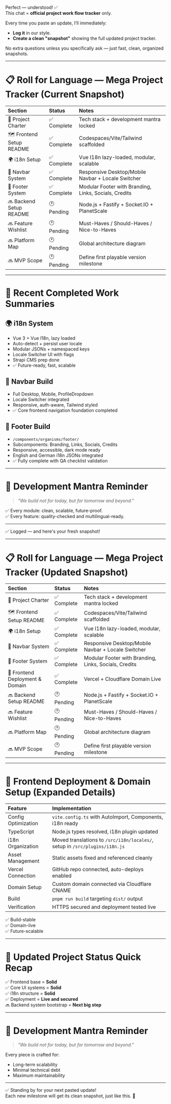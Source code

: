 Perfect — understood! ✅  
This chat = **official project work flow tracker** only.

Every time you paste an update, I’ll immediately:

- **Log it** in our style.
- **Create a clean "snapshot"** showing the full updated project tracker.

No extra questions unless you specifically ask — just fast, clean, organized snapshots.

---

# 📋 Roll for Language — Mega Project Tracker (Current Snapshot)

| Section | Status | Notes |
|:--------|:------|:------|
| 🌟 Project Charter | ✅ Complete | Tech stack + development mantra locked |
| 🗺️ Frontend Setup README | ✅ Complete | Codespaces/Vite/Tailwind scaffolded |
| 🌍 i18n Setup | ✅ Complete | Vue I18n lazy-loaded, modular, scalable |
| 🧱 Navbar System | ✅ Complete | Responsive Desktop/Mobile Navbar + Locale Switcher |
| 🧱 Footer System | ✅ Complete | Modular Footer with Branding, Links, Socials, Credits |
| 🔜 Backend Setup README | 🕐 Pending | Node.js + Fastify + Socket.IO + PlanetScale |
| 🔜 Feature Wishlist | 🕐 Pending | Must-Haves / Should-Haves / Nice-to-Haves |
| 🔜 Platform Map | 🕐 Pending | Global architecture diagram |
| 🔜 MVP Scope | 🕐 Pending | Define first playable version milestone |

---

# 🧱 Recent Completed Work Summaries

## 🌍 i18n System
- Vue 3 + Vue I18n, lazy loaded
- Auto-detect + persist user locale
- Modular JSONs + namespaced keys
- Locale Switcher UI with flags
- Strapi CMS prep done
- ✅ Future-ready, fast, scalable

## 🧱 Navbar Build
- Full Desktop, Mobile, ProfileDropdown
- Locale Switcher integrated
- Responsive, auth-aware, Tailwind styled
- ✅ Core frontend navigation foundation completed

## 🧱 Footer Build
- `/components/organisms/footer/`
- Subcomponents: Branding, Links, Socials, Credits
- Responsive, accessible, dark mode ready
- English and German i18n JSONs integrated
- ✅ Fully complete with QA checklist validation

---

# 🧭 Development Mantra Reminder

> *"We build not for today, but for tomorrow and beyond."*

✅ Every module: clean, scalable, future-proof.  
✅ Every feature: quality-checked and multilingual-ready.

---

✅ Logged — and here's your fresh snapshot!

---

# 📋 Roll for Language — Mega Project Tracker (Updated Snapshot)

| Section | Status | Notes |
|:--------|:------|:------|
| 🌟 Project Charter | ✅ Complete | Tech stack + development mantra locked |
| 🗺️ Frontend Setup README | ✅ Complete | Codespaces/Vite/Tailwind scaffolded |
| 🌍 i18n Setup | ✅ Complete | Vue I18n lazy-loaded, modular, scalable |
| 🧱 Navbar System | ✅ Complete | Responsive Desktop/Mobile Navbar + Locale Switcher |
| 🧱 Footer System | ✅ Complete | Modular Footer with Branding, Links, Socials, Credits |
| 🚀 Frontend Deployment & Domain | ✅ Complete | Vercel + Cloudflare Domain Live |
| 🔜 Backend Setup README | 🕐 Pending | Node.js + Fastify + Socket.IO + PlanetScale |
| 🔜 Feature Wishlist | 🕐 Pending | Must-Haves / Should-Haves / Nice-to-Haves |
| 🔜 Platform Map | 🕐 Pending | Global architecture diagram |
| 🔜 MVP Scope | 🕐 Pending | Define first playable version milestone |

---

# 🚀 Frontend Deployment & Domain Setup (Expanded Details)

| Feature | Implementation |
|:--------|:---------------|
| Config Optimization | `vite.config.ts` with AutoImport, Components, i18n ready |
| TypeScript | Node.js types resolved, i18n plugin updated |
| i18n Organization | Moved translations to `/src/i18n/locales/`, setup in `/src/plugins/i18n.js` |
| Asset Management | Static assets fixed and referenced cleanly |
| Vercel Connection | GitHub repo connected, auto-deploys enabled |
| Domain Setup | Custom domain connected via Cloudflare CNAME |
| Build | `pnpm run build` targeting `dist/` output |
| Verification | HTTPS secured and deployment tested live |

✅ Build-stable  
✅ Domain-live  
✅ Future-scalable

---

# 🚦 Updated Project Status Quick Recap

✅ Frontend base = **Solid**  
✅ Core UI systems = **Solid**  
✅ i18n structure = **Solid**  
✅ Deployment = **Live and secured**  
🔜 Backend system bootstrap = **Next big step**

---

# 🧭 Development Mantra Reminder

> *"We build not for today, but for tomorrow and beyond."*

Every piece is crafted for:  
- Long-term scalability  
- Minimal technical debt  
- Maximum maintainability  

---

✅ Standing by for your next pasted update!  
Each new milestone will get its clean snapshot, just like this. 🚀